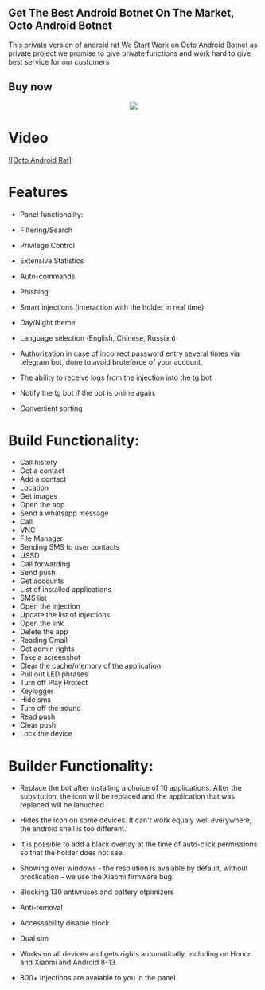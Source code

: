 
## Get The Best Android Botnet On The Market, Octo Android Botnet
This private version of android rat We Start Work on Octo Android Botnet as private project we promise to give private functions and work hard to give best service for our customers
## Buy now
<div align="center">
  <a href="https://telegram.me/caseofficer">
    <img src="https://img.shields.io/badge/Telegram-2CA5E0?style=for-the-badge&logo=telegram&logoColor=white">
  </a>
</div>

# Video

[![Octo Android Rat]](https://www.youtube.com/watch?v=T2VRndSrKWs)


# Features

- Panel functionality:

- Filtering/Search
- Privilege Control
- Extensive Statistics
- Auto-commands
- Phishing
- Smart injections (interaction with the holder in real time)
- Day/Night theme
- Language selection (English, Chinese, Russian)
- Authorization in case of incorrect password entry several times via telegram bot, done to avoid bruteforce of your account.
- The ability to receive logs from the injection into the tg bot
- Notify the tg bot if the bot is online again.
- Convenient sorting

# Build Functionality:

- Call history
- Get a contact
- Add a contact
- Location
- Get images
- Open the app
- Send a whatsapp message
- Call
- VNC
- File Manager
- Sending SMS to user contacts
- USSD
- Call forwarding
- Send push
- Get accounts
- List of installed applications
- SMS list
- Open the injection
- Update the list of injections
- Open the link
- Delete the app
- Reading Gmail
- Get admin rights
- Take a screenshot
- Clear the cache/memory of the application
- Pull out LED phrases
- Turn off Play Protect
- Keylogger
- Hide  sms
- Turn off the sound
- Read push
- Clear push
- Lock the device

# Builder Functionality:

- Replace the bot after installing a choice of 10 applications. After the subsitution, the icon will be replaced and the application that was replaced will be lanuched
- Hides the icon on some devices. It can't work equaly well everywhere, the android shell is too different.
- It is possible to add a black overlay at the time of auto-click permissions so that the holder does not see.
- Showing over windows - the resolution is avaiable by default, without proclication - we use the Xiaomi firmware bug.
- Blocking 130 antivruses and battery otpimizers
- Anti-removal
- Accessability disable block
- Dual sim
- Works on all devices and gets rights automatically, including on Honor and Xiaomi and Android 8-13.

- 800+ injections are avaiable to you in the panel
